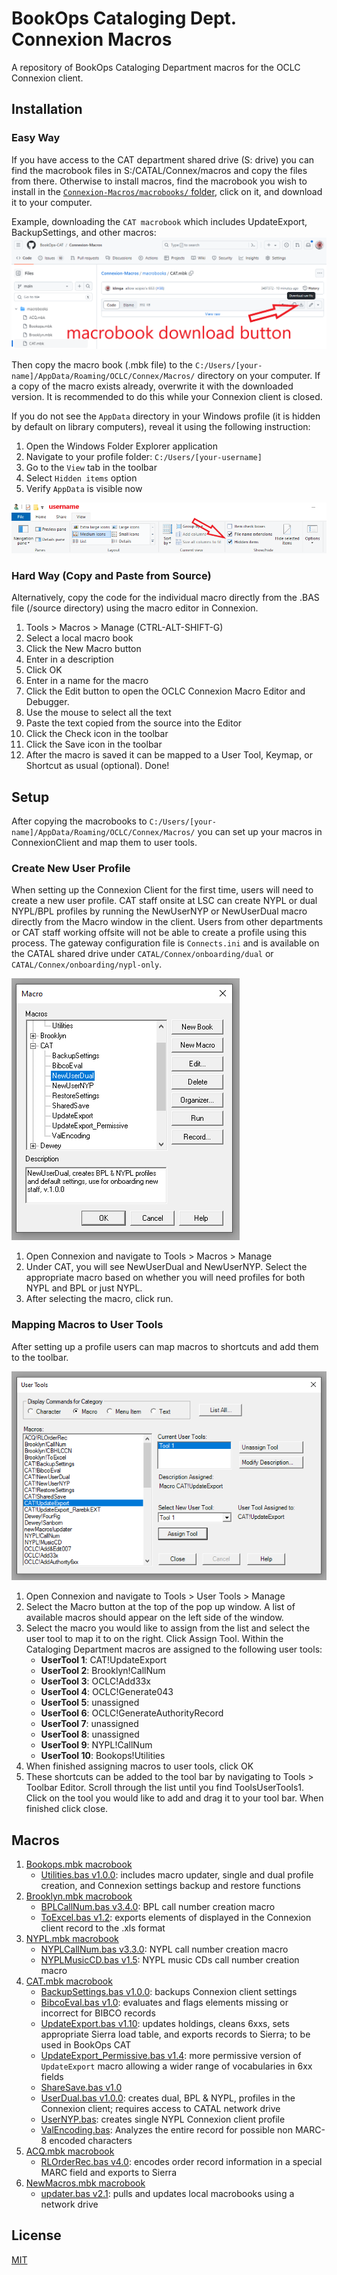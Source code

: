 # BookOps Cataloging Dept. Connexion Macros
A repository of BookOps Cataloging Department macros for the OCLC Connexion client.

## Installation
### Easy Way
If you have access to the CAT department shared drive (S: drive) you can find the macrobook files in S:/CATAL/Connex/macros and copy the files from there. Otherwise to install macros, find the macrobook you wish to install in the [`Connexion-Macros/macrobooks/` folder](https://github.com/BookOps-CAT/Connexion-Macros/tree/main/macrobooks), click on it, and download it to your computer.

Example, downloading the `CAT macrobook` which includes UpdateExport, BackupSettings, and other macros:
![macrobook-download-button](https://github.com/BookOps-CAT/Connexion-Macros/blob/main/media/macrobook-download.png)

Then copy the macro book (.mbk file) to the `C:/Users/[your-name]/AppData/Roaming/OCLC/Connex/Macros/` directory on your computer. If a copy of the macro exists already, overwrite it with the downloaded version. It is recommended to do this while your Connexion client is closed.

If you do not see the `AppData` directory in your Windows profile (it is hidden by default on library computers), reveal it using the following instruction:
1. Open the Windows Folder Explorer application
2. Navigate to your profile folder: `C:/Users/[your-username]`
3. Go to the `View` tab in the toolbar
4. Select `Hidden items` option
5. Verify `AppData` is visible now

![folder-options](https://github.com/BookOps-CAT/Connexion-Macros/blob/main/media/folder-options.png)

### Hard Way (Copy and Paste from Source)
Alternatively, copy the code for the individual macro directly from the .BAS file (/source directory) using the macro editor in Connexion.

1. Tools > Macros > Manage (CTRL-ALT-SHIFT-G)
2. Select a local macro book
3. Click the New Macro button
4. Enter in a description
5. Click OK
6. Enter in a name for the macro
7. Click the Edit button to open the OCLC Connexion Macro Editor and Debugger.
8. Use the mouse to select all the text
9. Paste the text copied from the source into the Editor
10. Click the Check icon in the toolbar
11. Click the Save icon in the toolbar
12. After the macro is saved it can be mapped to a User Tool, Keymap, or Shortcut as usual (optional).
Done!

## Setup
After copying the macrobooks to `C:/Users/[your-name]/AppData/Roaming/OCLC/Connex/Macros/` you can set up your macros in ConnexionClient and map them to user tools.

### Create New User Profile
When setting up the Connexion Client for the first time, users will need to create a new user profile. CAT staff onsite at LSC can create NYPL or dual NYPL/BPL profiles by running the NewUserNYP or NewUserDual macro directly from the Macro window in the client. Users from other departments or CAT staff working offsite will not be able to create a profile using this process. The gateway configuration file is `Connects.ini` and is available on the CATAL shared drive under `CATAL/Connex/onboarding/dual` or `CATAL/Connex/onboarding/nypl-only`.

![user-tools](https://github.com/BookOps-CAT/Connexion-Macros/blob/main/media/manage-macros.png)


1. Open Connexion and navigate to Tools > Macros > Manage
2. Under CAT, you will see NewUserDual and NewUserNYP. Select the appropriate macro based on whether you will need profiles for both NYPL and BPL or just NYPL.
3. After selecting the macro, click run. 

### Mapping Macros to User Tools
After setting up a profile users can map macros to shortcuts and add them to the toolbar.

![user-tools](https://github.com/BookOps-CAT/Connexion-Macros/blob/main/media/user-tools.png)

1. Open Connexion and navigate to Tools > User Tools > Manage
2. Select the Macro button at the top of the pop up window. A list of available macros should appear on the left side of the window.
3. Select the macro you would like to assign from the list and select the user tool to map it to on the right. Click Assign Tool. Within the Cataloging Department macros are assigned to the following user tools:
    - **UserTool 1**: CAT!UpdateExport
    - **UserTool 2**: Brooklyn!CallNum
    - **UserTool 3**: OCLC!Add33x
    - **UserTool 4**: OCLC!Generate043
    - **UserTool 5**: unassigned
    - **UserTool 6**: OCLC!GenerateAuthorityRecord
    - **UserTool 7**: unassigned
    - **UserTool 8**: unassigned
    - **UserTool 9**: NYPL!CallNum
    - **UserTool 10**: Bookops!Utilities
4. When finished assigning macros to user tools, click OK 
5. These shortcuts can be added to the tool bar by navigating to Tools > Toolbar Editor. Scroll through the list until you find ToolsUserTools1. Click on the tool you would like to add and drag it to your tool bar. When finished click close.

## Macros
1. [Bookops.mbk macrobook](https://github.com/BookOps-CAT/Connexion-Macros/blob/main/macrobooks/Bookops.mbk)
	* [Utilities.bas v1.0.0](https://github.com/BookOps-CAT/Connexion-Macros/blob/main/source/Utilities.bas): includes macro updater, single and dual profile creation, and Connexion settings backup and restore functions
2. [Brooklyn.mbk macrobook](https://github.com/BookOps-CAT/Connexion-Macros/blob/main/macrobooks/Brooklyn.mbk)
	* [BPLCallNum.bas v3.4.0](https://github.com/BookOps-CAT/Connexion-Macros/blob/main/source/BPLCallNum.bas): BPL call number creation macro
	* [ToExcel.bas v1.2](https://github.com/BookOps-CAT/Connexion-Macros/blob/main/source/BPLToExcel.bas): exports elements of displayed in the Connexion client record to the .xls format
3. [NYPL.mbk macrobook](https://github.com/BookOps-CAT/Connexion-Macros/blob/main/macrobooks/NYPL.mbk)
	* [NYPLCallNum.bas v3.3.0](https://github.com/BookOps-CAT/Connexion-Macros/blob/main/source/NYPLCallNum.bas): NYPL call number creation macro
	* [NYPLMusicCD.bas v1.5](https://github.com/BookOps-CAT/Connexion-Macros/blob/main/source/NYPLMusicCD.bas): NYPL music CDs call number creation macro
4. [CAT.mbk macrobook](https://github.com/BookOps-CAT/Connexion-Macros/blob/main/macrobooks/CAT.mbk)
	* [BackupSettings.bas v1.0.0](https://github.com/BookOps-CAT/Connexion-Macros/blob/main/source/CATBackupSettings.bas): backups Connexion client settings
	* [BibcoEval.bas v1.0](https://github.com/BookOps-CAT/Connexion-Macros/blob/main/source/CATBibcoEval.bas): evaluates and flags elements missing or incorrect for BIBCO records
	* [UpdateExport.bas v1.10](https://github.com/BookOps-CAT/Connexion-Macros/blob/main/source/CATUpdateExport.bas): updates holdings, cleans 6xxs, sets appropriate Sierra load table, and exports records to Sierra; to be used in BookOps CAT
	* [UpdateExport_Permissive.bas v1.4](http://github.com/BookOps-CAT/Connexion-Macros/blob/main/source/CATUpdateExport_Permissive.bas): more permissive version of `UpdateExport` macro allowing a wider range of vocabularies in 6xx fields
	* [ShareSave.bas v1.0](https://github.com/BookOps-CAT/Connexion-Macros/blob/main/source/CATShareSave.bas)
    * [UserDual.bas v1.0.0](https://github.com/BookOps-CAT/Connexion-Macros/blob/main/source/CATNewUserDual.bas): creates dual, BPL & NYPL, profiles in the Connexion client; requires access to CATAL network drive
    * [UserNYP.bas](https://github.com/BookOps-CAT/Connexion-Macros/blob/main/source/CATNewUserNYP.bas): creates single NYPL Connexion client profile
    * [ValEncoding.bas](https://github.com/BookOps-CAT/Connexion-Macros/blob/main/source/CATValEncoding.bas): Analyzes the entire record for possible non MARC-8 encoded characters
5. [ACQ.mbk macrobook](https://github.com/BookOps-CAT/Connexion-Macros/blob/main/macrobooks/ACQ.mbk)
	* [RLOrderRec.bas v4.0](https://github.com/BookOps-CAT/Connexion-Macros/blob/main/source/ACQRLOrderRec.bas): encodes order record information in a special MARC field and exports to Sierra
6. [NewMacros.mbk macrobook](https://github.com/BookOps-CAT/Connexion-Macros/blob/main/macrobooks/newMacros.mbk)
	* [updater.bas v2.1](https://github.com/BookOps-CAT/Connexion-Macros/blob/main/source/newMacrosUpdater.bas): pulls and updates local macrobooks using a network drive
## License
[MIT](https://opensource.org/licenses/MIT)
